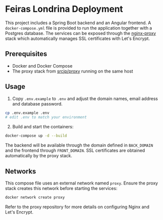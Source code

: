 # Feiras Londrina Deployment

This project includes a Spring Boot backend and an Angular frontend. A `docker-compose.yml` file is provided to run the application together with a Postgres database. The services can be exposed through the [nginx-proxy](https://github.com/srcjp/proxy) stack which automatically manages SSL certificates with Let's Encrypt.

## Prerequisites
- Docker and Docker Compose
- The proxy stack from [srcjp/proxy](https://github.com/srcjp/proxy) running on the same host

## Usage
1. Copy `.env.example` to `.env` and adjust the domain names, email address and database password.

```bash
cp .env.example .env
# edit .env to match your environment
```

2. Build and start the containers:

```bash
docker-compose up -d --build
```

The backend will be available through the domain defined in `BACK_DOMAIN` and the frontend through `FRONT_DOMAIN`. SSL certificates are obtained automatically by the proxy stack.

## Networks
This compose file uses an external network named `proxy`. Ensure the proxy stack creates this network before starting the services:

```bash
docker network create proxy
```

Refer to the proxy repository for more details on configuring Nginx and Let's Encrypt.
